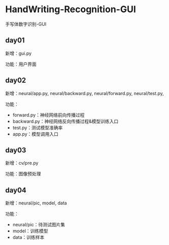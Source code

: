 # HandWriting-Recognition-GUI
手写体数字识别-GUI
## day01
新增：gui.py

功能：用户界面
## day02
新增：neural/app.py,    neural/backward.py,    neural/forward.py,    neural/test.py,    

功能：
* forward.py：神经网络前向传播过程
* backward.py：神经网络反向传播过程&模型训练入口
* test.py：测试模型准确率
* app.py：模型调用入口

## day03
新增：cv/pre.py

功能：图像预处理
## day04
新增：neural/pic,   model,   data

功能：
* neural/pic：待测试图片集
* model：训练模型
* data：训练样本